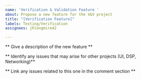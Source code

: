 ```yaml
---
name: 'Verification & Validation Feature '
about: Propose a new feature for the V&V project
title: "[Verification Feature]"
labels: Testing/Verification
assignees: jhlongmire42

---
```


** Give a description of the new feature **

** Identify any issues that may arise for other projects (UI, DSP, Networking)**

** Link any issues related to this one in the comment section **
